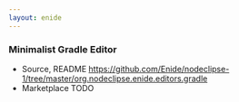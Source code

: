 ```yaml
---
layout: enide
---
```



### Minimalist Gradle Editor

- Source, README https://github.com/Enide/nodeclipse-1/tree/master/org.nodeclipse.enide.editors.gradle
- Marketplace TODO
